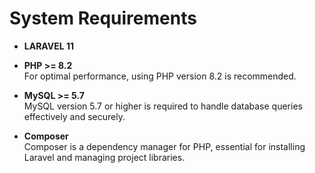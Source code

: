# System Requirements

- **LARAVEL 11**

- **PHP >= 8.2**  
  For optimal performance, using PHP version 8.2 is recommended.

- **MySQL >= 5.7**  
  MySQL version 5.7 or higher is required to handle database queries effectively and securely.

- **Composer**  
  Composer is a dependency manager for PHP, essential for installing Laravel and managing project libraries.
